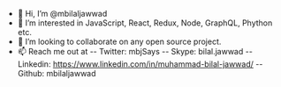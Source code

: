 - 👋 Hi, I’m @mbilaljawwad
- 👀 I’m interested in JavaScript, React, Redux, Node, GraphQL, Phython etc.
- 💞️ I’m looking to collaborate on any open source project.
- 📫 Reach me out at
  -- Twitter: mbjSays
  -- Skype: bilal.jawwad
  -- Linkedin: https://www.linkedin.com/in/muhammad-bilal-jawwad/
  -- Github: mbilaljawwad

<!---
mbilaljawwad/mbilaljawwad is a ✨ special ✨ repository because its `README.md` (this file) appears on your GitHub profile.
You can click the Preview link to take a look at your changes.
--->
